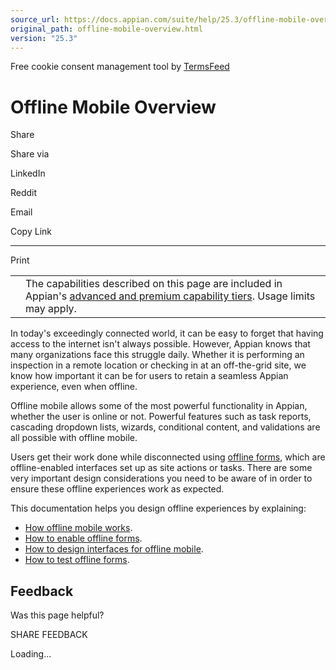```yaml
---
source_url: https://docs.appian.com/suite/help/25.3/offline-mobile-overview.html
original_path: offline-mobile-overview.html
version: "25.3"
---
```


Free cookie consent management tool by [TermsFeed](https://www.termsfeed.com/)

# Offline Mobile Overview

Share

Share via

LinkedIn

Reddit

Email

Copy Link

* * *

Print

<table><tbody><tr><td><i class="fa fa-info-circle" aria-hidden="true"></i></td><td>The capabilities described on this page are included in Appian's <a href="/suite/help/25.3/Appian_Tiers.html">advanced and premium capability tiers</a>. Usage limits may apply.</td></tr></tbody></table>

In today's exceedingly connected world, it can be easy to forget that having access to the internet isn't always possible. However, Appian knows that many organizations face this struggle daily. Whether it is performing an inspection in a remote location or checking in at an off-the-grid site, we know how important it can be for users to retain a seamless Appian experience, even when offline.

Offline mobile allows some of the most powerful functionality in Appian, whether the user is online or not. Powerful features such as task reports, cascading dropdown lists, wizards, conditional content, and validations are all possible with offline mobile.

Users get their work done while disconnected using [offline forms](how-offline-mobile-works.html#the-building-blocks-of-offline-forms), which are offline-enabled interfaces set up as site actions or tasks. There are some very important design considerations you need to be aware of in order to ensure these offline experiences work as expected.

This documentation helps you design offline experiences by explaining:

-   [How offline mobile works](how-offline-mobile-works.html).
-   [How to enable offline forms](enable-offline-actions-and-tasks.html).
-   [How to design interfaces for offline mobile](offline-mobile-design-best-practices.html).
-   [How to test offline forms](testing-offline-actions-and-tasks.html).

## Feedback

Was this page helpful?

SHARE FEEDBACK

Loading...